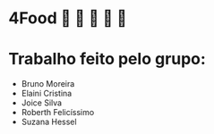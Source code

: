 # 4Food 🥓 🍔 🍟 🌭 🍕

# Trabalho feito pelo grupo:
- Bruno Moreira
- Elaini Cristina
- Joice Silva
- Roberth Felicíssimo
- Suzana Hessel
